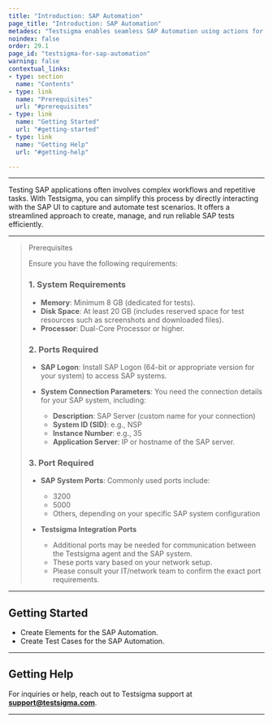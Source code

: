 ```yaml
---
title: "Introduction: SAP Automation"
page_title: "Introduction: SAP Automation"
metadesc: "Testsigma enables seamless SAP Automation using actions for Windows apps | Learn how to create and run tests effortlessly for sap applications."
noindex: false
order: 29.1
page_id: "testsigma-for-sap-automation"
warning: false
contextual_links:
- type: section
  name: "Contents"
- type: link
  name: "Prerequisites"
  url: "#prerequisites"
- type: link
  name: "Getting Started"
  url: "#getting-started"
- type: link
  name: "Getting Help"
  url: "#getting-help"

---
```


---

Testing SAP applications often involves complex workflows and repetitive tasks. With Testsigma, you can simplify this process by directly interacting with the SAP UI to capture and automate test scenarios. It offers a streamlined approach to create, manage, and run reliable SAP tests efficiently.

---

> <p id="prerequisites">Prerequisites</p>
> 
> Ensure you have the following requirements:
> 
> ### **1. System Requirements**
>    - **Memory**: Minimum 8 GB (dedicated for tests).
>    - **Disk Space**: At least 20 GB (includes reserved space for test resources such as screenshots and downloaded files).
>    - **Processor**: Dual-Core Processor or higher.
> 
> ### **2. Ports Required**
>    - **SAP Logon**: Install SAP Logon (64-bit or appropriate version for your system) to access SAP systems.
> 
>    - **System Connection Parameters**: You need the connection details for your SAP system, including:
>        - **Description**: SAP Server (custom name for your connection)
>        - **System ID (SID)**: e.g., NSP
>        - **Instance Number**: e.g., 35
>        - **Application Server**:  IP or hostname of the SAP server.
> 
> ### **3. Port Required**
>    - **SAP System Ports**: Commonly used ports include:
>        - 3200
>        - 5000
>        - Others, depending on your specific SAP system configuration
> 
>    - **Testsigma Integration Ports**
>        - Additional ports may be needed for communication between the Testsigma agent and the SAP system.
>        - These ports vary based on your network setup.
>        - Please consult your IT/network team to confirm the exact port requirements.
---

## **Getting Started**

- Create Elements for the SAP Automation.
- Create Test Cases for the SAP Automation.

---

## **Getting Help**

For inquiries or help, reach out to Testsigma support at **support@testsigma.com**.

---
